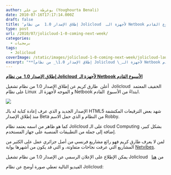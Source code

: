 ```yaml
---
author: يوغرطة بن علي (Youghourta Benali)
date: 2010-07-16T17:17:14.000Z
draft: false
title: 'إطلاق الإصدار 1.0  من نظام Jolicloud  لأجهزة الـ Netbook الأسبوع القادم  '
type: post
url: /2010/07/jolicloud-1-0-coming-next-week/
categories:
  - برمجيات
tags:
  - Jolicloud
coverImage: /static/images/jolicloud-1-0-coming-next-week/jolicloud-launcher.png
excerpt: "**[إطلاق الإصدار 1.0\_ من نظام Jolicloud \_لأجهزة الـ Netbook الأسبوع القادم](https://www.it-scoop.com/2010/07/jolicloud-1-0-coming-next-week)**\n\nأعلن \_طارق كريم عن إطلاق الإصدار 1.0 من نظام تشغيل\_ Jolicloud \_الخفيف المعتمد على نظام Linux \_و الموجه لأجهزة الـ Netbook ابتداءً من الأسبوع\_ القادم.\n\n\n\nالإصدار الجديد و الذي عرف إعادة"
---
```

**[إطلاق الإصدار 1.0  من نظام Jolicloud  لأجهزة الـ Netbook الأسبوع القادم](https://www.it-scoop.com/2010/07/jolicloud-1-0-coming-next-week)**

أعلن  طارق كريم عن إطلاق الإصدار 1.0 من نظام تشغيل  Jolicloud  الخفيف المعتمد على نظام Linux  و الموجه لأجهزة الـ Netbook ابتداءً من الأسبوع  القادم.

![](/static/images/jolicloud-1-0-coming-next-week/jolicloud-launcher.png)

الإصدار الجديد و الذي عرف إعادة كتابة له بالـ HTML5 شهد بعض الترقيعات المكتشفة منذ إطلاق الإصدار Beta من النظام و الذي حمل الاسم Robby.

كما هو ظاهر من اسمه يعتمد نظام Jolicloud على الـ cloud Computing بشكل كبير، إضافة إلى جملة من التطبيقات المنصبة على جهاز المستخدم.

لمن لا يعرف طارق كريم فهو رائع مشاريع فرنسي من أصل جزائري عمل على الكثير من المشاريع التي عرفت نجاحات متفاوتة، و التي قد يكون من أشهرها بوابة [Netvibes](http://www.netvibes.com/).

يمكن الإطلاع على الإعلان الرسمي عن الإصدار 1.0 من نظام تشغيل Jolicloud   من [هنا](http://www.jolicloud.com/blog/2010/07/09/its-coming-we-will-start-upgrading-existing-users-to-jolicloud-10-next-week/)

الفيديو التالية تعطي صورة أوضح عن نظام Jolicloud:
